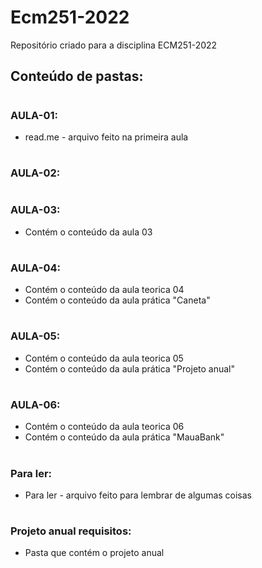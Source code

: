 # Ecm251-2022
Repositório criado para a disciplina ECM251-2022

## Conteúdo de pastas:

#
### AULA-01:
- read.me - arquivo feito na primeira aula 

#
### AULA-02:

#
### AULA-03:
- Contém o conteúdo da aula 03

#
### AULA-04:
- Contém o conteúdo da aula teorica 04
- Contém o conteúdo da aula prática "Caneta"

#
### AULA-05:
- Contém o conteúdo da aula teorica 05 
- Contém o conteúdo da aula prática "Projeto anual"

#
### AULA-06:
- Contém o conteúdo da aula teorica 06 
- Contém o conteúdo da aula prática "MauaBank"

#
### Para ler:
- Para ler - arquivo feito para lembrar de algumas coisas 

#
### Projeto anual requisitos:
- Pasta que contém o projeto anual
